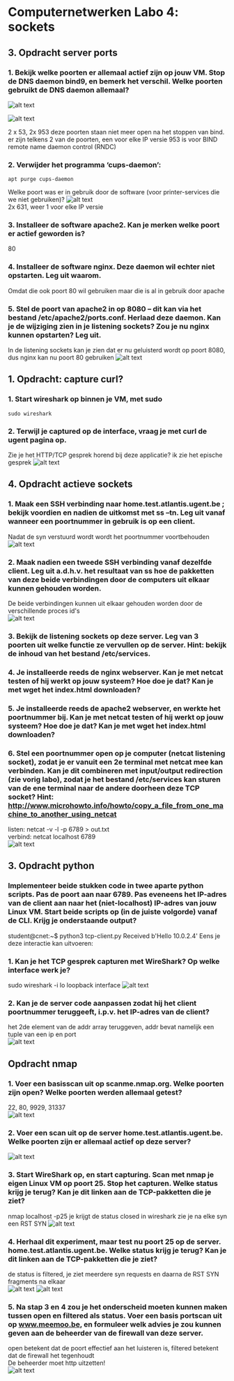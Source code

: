 # Computernetwerken Labo 4: sockets

## 3. Opdracht server ports

### 1. Bekijk welke poorten er allemaal actief zijn op jouw VM. Stop de DNS daemon bind9, en bemerk het verschil. Welke poorten gebruikt de DNS daemon allemaal?

![alt text](image.png)

![alt text](image-1.png)

2 x 53, 2x 953 deze poorten staan niet meer open na het stoppen van bind. er zijn telkens 2 van de poorten, een voor elke IP versie
953 is voor BIND remote name daemon control (RNDC)

### 2. Verwijder het programma ‘cups-daemon’:

    apt purge cups-daemon

Welke poort was er in gebruik door de software (voor printer-services die we niet gebruiken)?
![alt text](image-2.png)\
2x 631, weer 1 voor elke IP versie

### 3. Installeer de software apache2. Kan je merken welke poort er actief geworden is?

80

### 4. Installeer de software nginx. Deze daemon wil echter niet opstarten. Leg uit waarom.

Omdat die ook poort 80 wil gebruiken maar die is al in gebruik door apache

### 5. Stel de poort van apache2 in op 8080 – dit kan via het bestand /etc/apache2/ports.conf. Herlaad deze daemon. Kan je de wijziging zien in je listening sockets? Zou je nu nginx kunnen opstarten? Leg uit.

In de listening sockets kan je zien dat er nu geluisterd wordt op poort 8080, dus nginx kan nu poort 80 gebruiken
![alt text](image-3.png)

## 1. Opdracht: capture curl?

### 1. Start wireshark op binnen je VM, met sudo

    sudo wireshark

### 2. Terwijl je captured op de interface, vraag je met curl de ugent pagina op.

Zie je het HTTP/TCP gesprek horend bij deze applicatie?
ik zie het epische gesprek
![alt text](image-4.png)

## 4. Opdracht actieve sockets

### 1. Maak een SSH verbinding naar home.test.atlantis.ugent.be ; bekijk voordien en nadien de uitkomst met ss –tn. Leg uit vanaf wanneer een poortnummer in gebruik is op een client.

Nadat de syn verstuurd wordt wordt het poortnummer voortbehouden\
![alt text](image-6.png)

### 2. Maak nadien een tweede SSH verbinding vanaf dezelfde client. Leg uit a.d.h.v. het resultaat van ss hoe de pakketten van deze beide verbindingen door de computers uit elkaar kunnen gehouden worden.

De beide verbindingen kunnen uit elkaar gehouden worden door de verschillende proces id's\
![alt text](image-5.png)

### 3. Bekijk de listening sockets op deze server. Leg van 3 poorten uit welke functie ze vervullen op de server. Hint: bekijk de inhoud van het bestand /etc/services.

### 4. Je installeerde reeds de nginx webserver. Kan je met netcat testen of hij werkt op jouw systeem? Hoe doe je dat? Kan je met wget het index.html downloaden?

### 5. Je installeerde reeds de apache2 webserver, en werkte het poortnummer bij. Kan je met netcat testen of hij werkt op jouw systeem? Hoe doe je dat? Kan je met wget het index.html downloaden?

### 6. Stel een poortnummer open op je computer (netcat listening socket), zodat je er vanuit een 2e terminal met netcat mee kan verbinden. Kan je dit combineren met input/output redirection (zie vorig labo), zodat je het bestand /etc/services kan sturen van de ene terminal naar de andere doorheen deze TCP socket? Hint: http://www.microhowto.info/howto/copy_a_file_from_one_machine_to_another_using_netcat

listen: netcat -v -l -p 6789 > out.txt\
verbind: netcat localhost 6789\
![alt text](image-7.png)

## 3. Opdracht python

### Implementeer beide stukken code in twee aparte python scripts. Pas de poort aan naar 6789. Pas eveneens het IP-adres van de client aan naar het (niet-localhost) IP-adres van jouw Linux VM. Start beide scripts op (in de juiste volgorde) vanaf de CLI. Krijg je onderstaande output?

student@cnet:~$ python3 tcp-client.py
Received b'Hello 10.0.2.4'
Eens je deze interactie kan uitvoeren:

### 1. Kan je het TCP gesprek capturen met WireShark? Op welke interface werk je?

sudo wireshark -i lo
loopback interface
![alt text](image-8.png)

### 2. Kan je de server code aanpassen zodat hij het client poortnummer teruggeeft, i.p.v. het IP-adres van de client?

het 2de element van de addr array teruggeven, addr bevat namelijk een tuple van een ip en port\
![alt text](image-9.png)

## Opdracht nmap

### 1. Voer een basisscan uit op scanme.nmap.org. Welke poorten zijn open? Welke poorten werden allemaal getest?

22, 80, 9929, 31337\
![alt text](image-10.png)

### 2. Voer een scan uit op de server home.test.atlantis.ugent.be. Welke poorten zijn er allemaal actief op deze server?

![alt text](image-15.png)

### 3. Start WireShark op, en start capturing. Scan met nmap je eigen Linux VM op poort 25. Stop het capturen. Welke status krijg je terug? Kan je dit linken aan de TCP-pakketten die je ziet?

nmap localhost -p25
je krijgt de status closed
in wireshark zie je na elke syn een RST SYN
![alt text](image-11.png)

### 4. Herhaal dit experiment, maar test nu poort 25 op de server. home.test.atlantis.ugent.be. Welke status krijg je terug? Kan je dit linken aan de TCP-pakketten die je ziet?

de status is filtered, je ziet meerdere syn requests en daarna de RST SYN fragments na elkaar\
![alt text](image-13.png)
![alt text](image-14.png)

### 5. Na stap 3 en 4 zou je het onderscheid moeten kunnen maken tussen open en filtered als status. Voer een basis portscan uit op www.meemoo.be, en formuleer welk advies je zou kunnen geven aan de beheerder van de firewall van deze server.

open betekent dat de poort effectief aan het luisteren is, filtered betekent dat de firewall het tegenhoudt\
De beheerder moet http uitzetten!\
![alt text](image-12.png)

